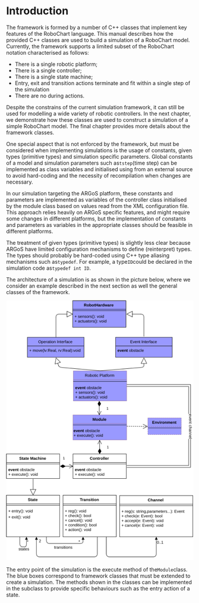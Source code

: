 # Introduction

The framework is formed by a number of C++ classes that implement key features of the RoboChart language. This manual describes how the provided C++ classes are used to build a simulation of a RoboChart model. Currently, the framework supports a limited subset of the RoboChart notation characterised as follows:

* There is a single robotic platform;
* There is a single controller;
* There is a single state machine;
* Entry, exit and transition actions terminate and fit within a single step of the simulation
* There are no during actions.

Despite the constrains of the current simulation framework, it can still be used for modelling a wide variety of robotic controllers. In the next chapter, we demonstrate how these classes are used to construct a simulation of a simple RoboChart model. The final chapter provides more details about the framework classes.

One special aspect that is not enforced by the framework, but must be considered when implementing simulations is the usage of constants, given types \(primitive types\) and simulation specific parameters. Global constants of a model and simulation parameters such as`tstep`\(time step\) can be implemented as class variables and initialised using from an external source to avoid hard-coding and the necessity of recompilation when changes are necessary.

In our simulation targeting the ARGoS platform, these constants and parameters are implemented as variables of the controller class initialised by the module class based on values read from the XML configuration file. This approach relies heavily on ARGoS specific features, and might require some changes in different platforms, but the implementation of constants and parameters as variables in the appropriate classes should be feasible in different platforms.

The treatment of given types \(primitive types\) is slightly less clear because ARGoS have limited configuration mechanisms to define \(reinterpret\) types. The types should probably be hard-coded using C++ type aliasing mechanisms such as`typedef`. For example, a type`ID`could be declared in the simulation code as`typedef int ID`.

The architecture of a simulation is as shown in the picture below, where we consider an example described in the next section as well the general classes of the framework.

![](/assets/simulation-class-diagram.png)

The entry point of the simulation is the execute method of the`Module`class. The blue boxes correspond to framework classes that must be extended to create a simulation. The methods shown in the classes can be implemented in the subclass to provide specific behaviours such as the entry action of a state.




